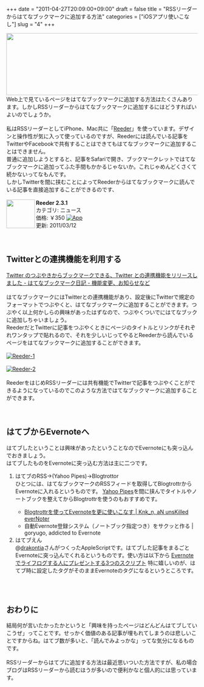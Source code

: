 +++
date = "2011-04-27T20:09:00+09:00"
draft = false
title = "RSSリーダーからはてなブックマークに追加する方法"
categories = ["iOSアプリ使いこなし"]
slug = "4"
+++

<img height="163" src="https://lh4.googleusercontent.com/__65Q-o0q1tw/Tbf1QUiv09I/AAAAAAAABKo/njLIT05hnuU/s912/skitched-20110427-163407.png" width="640" alt="" /><br />
Web上で見ているページをはてなブックマークに追加する方法はたくさんあります。しかしRSSリーダーからはてなブックマークに追加するにはどうすればいよいのでしょうか。<br />
<a name="more"></a><br />
私はRSSリーダーとしてiPhone、Mac共に「<a href="http://reederapp.com/">Reeder</a>」を使っています。デザインと操作性が気に入って使っているのですが、Reederには読んでいる記事をTwitterやFacebookで共有することはできてもはてなブックマークに追加することはできません。<br />
普通に追加しようとすると、記事をSafariで開き、ブックマークレットではてなブックマークに追加ってふた手間もかかるじゃないか。これじゃめんどくさくて続かないってなもんです。<br />
しかしTwitterを間に挟むことによってReederからはてなブックマークに読んでいる記事を直接追加することができるのです、<br />
<br />
<img align="left" class="alignleft" src="http://a4.mzstatic.com/us/r1000/015/Purple/ce/0f/10/mzl.oxhytqww.75x75-65.jpg" width="75" /><strong>Reeder 2.3.1</strong><br />
カテゴリ: ニュース<br />
価格: ￥350 <a href="http://itunes.apple.com/jp/app/reeder/id325502379?mt=8" rel="nofollow" target="_blank"><img alt="App" src="http://ax.phobos.apple.com.edgesuite.net/images/web/linkmaker/badge_appstore-sm.gif" /></a><br />
更新: 2011/03/12<br />
<br />
<br />
<h2>Twitterとの連携機能を利用する</h2><a href="http://hatena.g.hatena.ne.jp/hatenabookmark/20091022/1256198154" rel="nofollow" target="_blank">Twitter のつぶやきからブックマークできる、Twitter との連携機能をリリースしました - はてなブックマーク日記 - 機能変更、お知らせなど</a><a href="http://b.hatena.ne.jp/entry/http://hatena.g.hatena.ne.jp/hatenabookmark/20091022/1256198154" rel="nofollow" target="_blank"><img alt="" border="0" src="http://b.hatena.ne.jp/entry/image/http://hatena.g.hatena.ne.jp/hatenabookmark/20091022/1256198154" /></a> <span style="color: grey; font-size: 80%;"></span><br />
<br />
はてなブックマークにはTwitterとの連携機能があり、設定後にTwitterで規定のフォーマットでつぶやくと、はてなブックマークに追加することができます。つぶやく以上何かしらの興味があったはずなので、つぶやくついでにはてなブックに追加しちゃいましょう。<br />
ReederだとTwitterに記事をつぶやくときにページのタイトルとリンクがそれぞれワンタップで貼れるので、それを少しいじってやるとReederから読んでいるページをはてなブックマークに追加することができます。<br />
<br />
<a href="http://www.flickr.com/photos/55447530@N06/5656206146/" rel="nofollow" target="_blank" title="Reeder-1 by kenke_n, on Flickr"><img alt="Reeder-1" class="flickr_photo" src="http://farm6.static.flickr.com/5227/5656206146_9dfc989a72.jpg" /></a><br />
<br />
<a href="http://www.flickr.com/photos/55447530@N06/5656206146/" rel="nofollow" target="_blank" title="Reeder-1 by kenke_n, on Flickr"></a> <a href="http://www.flickr.com/photos/55447530@N06/5655634067/" rel="nofollow" target="_blank" title="Reeder-2 by kenke_n, on Flickr"><img alt="Reeder-2" class="flickr_photo" src="http://farm6.static.flickr.com/5303/5655634067_34bb7bf17e.jpg" /></a> <br />
<br />
ReederをはじめRSSリーダーには共有機能でTwitterで記事をつぶやくことができるようになっているのでこのような方法ではてなブックマークに追加することができます。<br />
<br />
<br />
<h2>はてブからEvernoteへ</h2>はてブしたということは興味があったということなのでEvernoteにも突っ込んでおきましょう。<br />
はてブしたものをEvernoteに突っ込む方法は主に二つです。<br />
<ol><b>
</b><li>はてブのRSS→(Yahoo Pipes)→Blogtrottor</li>
  ひとつには、はてなブックマークのRSSフィードを取得してBlogtrottrからEvernoteに入れるというものです。 <a href="http://pipes.yahoo.com/pipes/">Yahoo Pipes</a>を間に挟んでタイトルやノートブックを整えてからBlogtrottrを使うのもおすすめです。 
<ul><li><a href="http://knknkenken.blogspot.com/2011/01/blogtrottrevernote.html" rel="nofollow" target="_blank">Blogtrottrを使ってEvernoteを更に使いこなす | Knk_n, aN unsKilled everNoter</a><a href="http://b.hatena.ne.jp/entry/http://knknkenken.blogspot.com/2011/01/blogtrottrevernote.html" rel="nofollow" target="_blank"><img alt="" border="0" src="http://b.hatena.ne.jp/entry/image/http://knknkenken.blogspot.com/2011/01/blogtrottrevernote.html" /></a> <span style="color: grey; font-size: 80%;"></span> <a href="http://goryugo.com/20110115/rssevernote/" rel="nofollow" target="_blank"></a></li>
<li>自動Evernote登録システム（ノートブック指定つき）をサクッと作る | goryugo, addicted to Evernote<a href="http://b.hatena.ne.jp/entry/http://goryugo.com/20110115/rssevernote/" rel="nofollow" target="_blank"><img alt="" border="0" src="http://b.hatena.ne.jp/entry/image/http://goryugo.com/20110115/rssevernote/" /></a> <span style="color: grey; font-size: 80%;"></span><br />
</li>
</ul><b>
</b><li>はてブえん</li>
 @<a href="http://www.twitter.com/drakontia">drakontia</a>さんがつくったAppleScriptです。はてブした記事をまるごとEvernoteに突っ込んでくれるというものです。使い方は以下から
<a href="http://drakontia.com/lifehack/digital/3scripts-for-evernote-lifelog/" rel="nofollow" target="_blank">Evernoteでライフログする人にプレゼントする3つのスクリプト</a><a href="http://b.hatena.ne.jp/entry/http://drakontia.com/lifehack/digital/3scripts-for-evernote-lifelog/" rel="nofollow" target="_blank"><img alt="" border="0" src="http://b.hatena.ne.jp/entry/image/http://drakontia.com/lifehack/digital/3scripts-for-evernote-lifelog/" /></a> <span style="color: grey; font-size: 80%;"></span>
特に嬉しいのが、はてブ時に設定したタグがそのままEvernoteのタグになるというところです。 </ol><br />
<br />
<h2>おわりに</h2>結局何が言いたかったかというと「興味を持ったページはどんどんはてブしていこうぜ」ってことです。せっかく価値のある記事が埋もれてしまうのは悲しいことですからね。はてブ数が多いと、「読んでみよっかな」ってな気分になるものです。<br />
<br />
RSSリーダーからはてブに追加する方法は最近思いついた方法ですが、私の場合ブログはRSSリーダーから読むほうが多いので便利かなと個人的には思っています。

